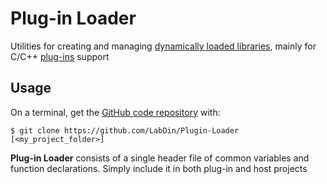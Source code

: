 # Plug-in Loader
Utilities for creating and managing [dynamically loaded libraries](https://en.wikipedia.org/wiki/Dynamic_loading), mainly for C/C++ [plug-ins](https://en.wikipedia.org/wiki/Plug-in_(computing)) support

## Usage

On a terminal, get the [GitHub code repository](https://github.com/LabDin/Plugin-Loader) with:

    $ git clone https://github.com/LabDin/Plugin-Loader [<my_project_folder>]

**Plug-in Loader** consists of a single header file of common variables and function declarations. Simply include it in both plug-in and host projects
